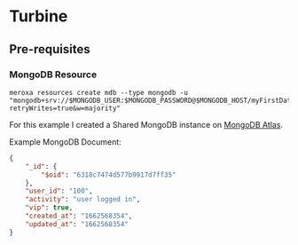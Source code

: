 # Turbine

## Pre-requisites

### MongoDB Resource
```shell
meroxa resources create mdb --type mongodb -u "mongodb+srv://$MONGODB_USER:$MONGODB_PASSWORD@$MONGODB_HOST/myFirstDatabase?retryWrites=true&w=majority"
```
For this example I created a Shared MongoDB instance on [MongoDB Atlas](https://www.mongodb.com/atlas).

Example MongoDB Document:
```json
{
	"_id": {
		"$oid": "6318c7474d577b9917d7ff35"
	},
	"user_id": "100",
	"activity": "user logged in",
	"vip": true,
	"created_at": "1662568354",
	"updated_at": "1662568354"
}
```